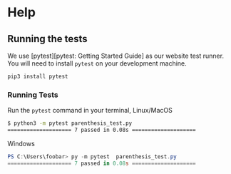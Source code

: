 # Help

## Running the tests

We use [pytest][pytest: Getting Started Guide] as our website test runner.
You will need to install `pytest` on your development machine.

```bash
pip3 install pytest
```

### Running Tests

Run the `pytest` command in your terminal,
Linux/MacOS

```bash
$ python3 -m pytest parenthesis_test.py
==================== 7 passed in 0.08s ====================
```

Windows

```powershell
PS C:\Users\foobar> py -m pytest  parenthesis_test.py
==================== 7 passed in 0.08s ====================
```
